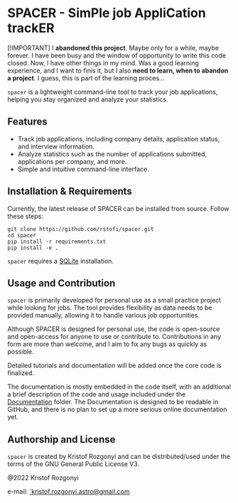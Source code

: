 # SPACER - SimPle job AppliCation trackER

[!IMPORTANT]
I **abandoned this project**. Maybe only for a while, maybe forever. I have been busy and the window of opportunity to write this code closed. Now, I have other things in my mind. Was a good learning experience, and I want to finis it, but I also **need to learn, when to abandon a project**. I guess, this is part of the learning proces...

`spacer` is a lightweight command-line tool to track your job applications, helping you stay organized and analyze your statistics.

## Features

- Track job applications, including company details, application status, and interview information.
- Analyze statistics such as the number of applications submitted, applications per company, and more.
- Simple and intuitive command-line interface.

## Installation & Requirements

Currently, the latest release of SPACER can be installed from source. Follow these steps:

```
git clone https://github.com/rstofi/spacer.git
cd spacer
pip install -r requirements.txt
pip install -e .
```

`spacer` requires a [SQLite](https://www.sqlite.org/index.html) installation.

## Usage and Contribution

`spacer` is primarily developed for personal use as a small practice project while looking for jobs. The tool provides flexibility as data needs to be provided manually, allowing it to handle various job opportunities.

Although SPACER is designed for personal use, the code is open-source and open-access for anyone to use or contribute to. Contributions in any form are more than welcome, and I aim to fix any bugs as quickly as possible.

Detailed tutorials and documentation will be added once the core code is finalized.

The documentation is mostly embedded in the code itself, with an additional a brief description of the code and usage included under the [Documentation](https://github.com/rstofi/spacer/blob/main/Documentation/README.md) folder. The Documentation is designed to be readable in GitHub, and there is no plan to set up a more serious online documentation yet.

## Authorship and License

`spacer` is created by Kristof Rozgonyi and can be distributed/used under the terms of the GNU General Public License V3.

@2022 Kristof Rozgonyi

e-mail: [`kristof.rozgonyi.astro@gmail.com](mailto:kristof.rozgonyi.astro@gmail.com)

